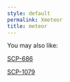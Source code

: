 ```yaml
---
style: default
permalink: Xmeteor
title: meteor
---
```

You may also like:

[SCP-686](http://scp-wiki.net/scp-686)

[SCP-1079](http://scp-wiki.net/scp-1079)
